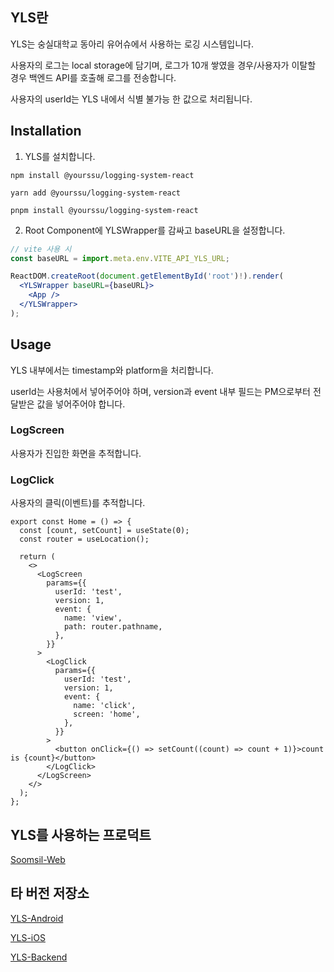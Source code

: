 ## YLS란

YLS는 숭실대학교 동아리 유어슈에서 사용하는 로깅 시스템입니다.

사용자의 로그는 local storage에 담기며, 로그가 10개 쌓였을 경우/사용자가 이탈할 경우 백엔드 API를 호출해 로그를 전송합니다.

사용자의 userId는 YLS 내에서 식별 불가능 한 값으로 처리됩니다.

## Installation

1. YLS를 설치합니다.

```
npm install @yourssu/logging-system-react

yarn add @yourssu/logging-system-react

pnpm install @yourssu/logging-system-react
```

2. Root Component에 YLSWrapper를 감싸고 baseURL을 설정합니다.

```jsx
// vite 사용 시
const baseURL = import.meta.env.VITE_API_YLS_URL;

ReactDOM.createRoot(document.getElementById('root')!).render(
  <YLSWrapper baseURL={baseURL}>
    <App />
  </YLSWrapper>
);
```

## Usage

YLS 내부에서는 timestamp와 platform을 처리합니다.

userId는 사용처에서 넣어주어야 하며, version과 event 내부 필드는 PM으로부터 전달받은 값을 넣어주어야 합니다.

### LogScreen

사용자가 진입한 화면을 추적합니다.

### LogClick

사용자의 클릭(이벤트)를 추적합니다.

```tsx
export const Home = () => {
  const [count, setCount] = useState(0);
  const router = useLocation();

  return (
    <>
      <LogScreen
        params={{
          userId: 'test',
          version: 1,
          event: {
            name: 'view',
            path: router.pathname,
          },
        }}
      >
        <LogClick
          params={{
            userId: 'test',
            version: 1,
            event: {
              name: 'click',
              screen: 'home',
            },
          }}
        >
          <button onClick={() => setCount((count) => count + 1)}>count is {count}</button>
        </LogClick>
      </LogScreen>
    </>
  );
};
```

## YLS를 사용하는 프로덕트

[Soomsil-Web](https://github.com/yourssu/Soomsil-Web)

## 타 버전 저장소

[YLS-Android](https://github.com/yourssu/YLS-Android)

[YLS-iOS](https://github.com/yourssu/YLS-iOS)

[YLS-Backend](https://github.com/yourssu/YLS-Backend)

